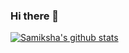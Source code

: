 ### Hi there 👋
<!--
**Samiksha0321/Samiksha0321** is a ✨ _special_ ✨ repository because its `README.md` (this file) appears on your GitHub profile.

Here are some ideas to get you started:

- 🔭 I’m currently working on ...
- 🌱 I’m currently learning ...
- 👯 I’m looking to collaborate on ...
- 🤔 I’m looking for help with ...
- 💬 Ask me about ...
- 📫 How to reach me: ...
- 😄 Pronouns: ...
- ⚡ Fun fact: ...
-->



<!--
[![Samiksha's wakatime stats](https://github-readme-stats.vercel.app/api/wakatime?username=@a6ae62fc-e4a8-498f-807c-4b9b78f649d7)](https://github.com/Samiksha0321/github-readme-stats)
-->
[![Samiksha's github stats](https://github-readme-stats.vercel.app/api?username=Samiksha0321)](https://github.com/Samiksha0321/github-readme-stats)
